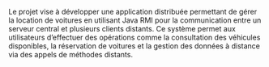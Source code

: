 Le projet vise à développer une application distribuée permettant de gérer la location de voitures en utilisant Java RMI pour la communication entre un serveur central et plusieurs clients distants. Ce système permet aux utilisateurs d’effectuer des opérations comme la consultation des véhicules disponibles, la réservation de voitures et la gestion des données à distance via des appels de méthodes distants.
 
